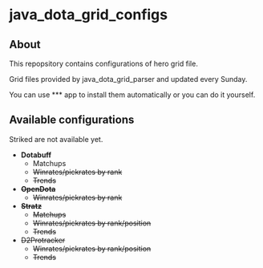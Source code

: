 # java_dota_grid_configs

## About

This repopsitory contains configurations of hero grid file.

Grid files provided by java_dota_grid_parser and updated every Sunday.

You can use \*\*\* app to install them automatically or you can do it yourself.

## Available configurations

Striked are not available yet.

- **Dotabuff**
  - Matchups
  - ~~Winrates/pickrates by rank~~
  - ~~Trends~~
- ~~**OpenDota**~~
  - ~~Winrates/pickrates by rank~~
- ~~**Stratz**~~
  - ~~Matchups~~  
  - ~~Winrates/pickrates by rank/position~~
  - ~~Trends~~
- ~~D2Protracker~~
  - ~~Winrates/pickrates by rank/position~~
  - ~~Trends~~
